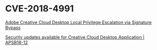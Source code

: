 # CVE-2018-4991

[Adobe Creative Cloud Desktop Local Privilege Escalation via Signature Bypass](https://medium.com/0xcc/cve-2018-4991-adobe-creative-cloud-desktop-local-privilege-escalation-via-signature-bypass-640dbd95a0cb)

[Security updates available for Creative Cloud Desktop Application | APSB18-12](https://helpx.adobe.com/security/products/creative-cloud/apsb18-12.html)